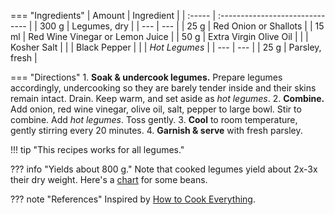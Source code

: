 === "Ingredients"
    | Amount | Ingredient                      |
    | :----- | :------------------------------ |
    | 300 g  | Legumes, dry                    |
    | ---    | ---                             |
    | 25 g   | Red Onion or Shallots           |
    | 15 ml  | Red Wine Vinegar or Lemon Juice |
    | 50 g   | Extra Virgin Olive Oil          |
    |        | Kosher Salt                     |
    |        | Black Pepper                    |
    |        | *Hot Legumes*                   |
    | ---    | ---                             |
    | 25 g   | Parsley, fresh                  |

=== "Directions"
    1. **Soak & undercook legumes.** Prepare legumes accordingly, undercooking so they are barely tender inside and their skins remain intact. Drain. Keep warm, and set aside as *hot legumes*.
    2. **Combine.** Add onion, red wine vinegar, olive oil, salt, pepper to large bowl. Stir to combine. Add *hot legumes*. Toss gently.
    3. **Cool** to room temperature, gently stirring every 20 minutes.
    4. **Garnish & serve** with fresh parsley.


!!! tip "This recipes works for all legumes."

??? info "Yields about 800 g."
    Note that cooked legumes yield about 2x-3x their dry weight. Here's a [chart](https://www.seriouseats.com/2014/04/is-there-a-ratio-for-converting-between-dried.html) for some beans.

??? note "References"
    Inspired by [How to Cook Everything](https://www.amazon.com/How-Cook-Everything-Recipes-Anniversary/dp/0764578650).
